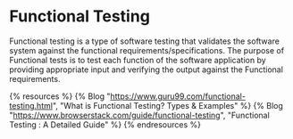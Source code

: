 # Functional Testing

Functional testing is a type of software testing that validates the software system against the functional requirements/specifications. The purpose of Functional tests is to test each function of the software application by providing appropriate input and verifying the output against the Functional requirements.

{% resources %}
  {% Blog "https://www.guru99.com/functional-testing.html", "What is Functional Testing? Types & Examples" %}
  {% Blog "https://www.browserstack.com/guide/functional-testing", "Functional Testing : A Detailed Guide" %}
{% endresources %}

